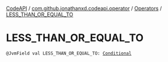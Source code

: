 [CodeAPI](../../index.md) / [com.github.jonathanxd.codeapi.operator](../index.md) / [Operators](index.md) / [LESS_THAN_OR_EQUAL_TO](.)

# LESS_THAN_OR_EQUAL_TO

`@JvmField val LESS_THAN_OR_EQUAL_TO: `[`Conditional`](../-operator/-conditional/index.md)